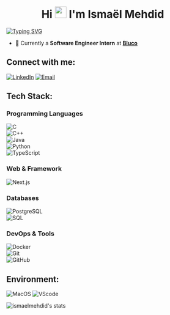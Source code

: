 <h1 align="center">Hi <img src="https://raw.githubusercontent.com/MartinHeinz/MartinHeinz/master/wave.gif" width="30px"> I'm Ismaël Mehdid</h1>
<a href="https://git.io/typing-svg"><img src="https://readme-typing-svg.herokuapp.com?font=Poppins&weight=600&duration=1500&pause=2500&color=F7F7F7&center=true&vCenter=true&width=435&lines=I'm+a+Software+Engineer+Intern+and+Student!" alt="Typing SVG" /></a>

- 🌱 Currently a **Software Engineer Intern** at **[Bluco](https://www.bluco.ai/fr)**
  
## Connect with me:
[![LinkedIn](https://img.shields.io/badge/LinkedIn-%230077B5.svg?style=for-the-badge&logo=linkedin&logoColor=white&logoWidth=20)](https://www.linkedin.com/in/ismaelmehdid/)
[![Email](https://img.shields.io/badge/Email-%23D14836.svg?style=for-the-badge&logo=gmail&logoColor=white&logoWidth=20)](mailto:ismaelmehdidwork@gmail.com)

## Tech Stack:
### Programming Languages  
![C](https://img.shields.io/badge/c-%2300599C.svg?style=for-the-badge&logo=c&logoColor=white)  
![C++](https://img.shields.io/badge/c++-%2300599C.svg?style=for-the-badge&logo=c%2B%2B&logoColor=white)  
![Java](https://img.shields.io/badge/java-%23ED8B00.svg?style=for-the-badge&logo=openjdk&logoColor=white)  
![Python](https://img.shields.io/badge/Python-14354C?style=for-the-badge&logo=python&logoColor=white)  
![TypeScript](https://img.shields.io/badge/TypeScript-3178C6?style=for-the-badge&logo=typescript&logoColor=white)  

### Web & Framework
![Next.js](https://img.shields.io/badge/Next.js-000000?style=for-the-badge&logo=nextdotjs&logoColor=white)  

### Databases
![PostgreSQL](https://img.shields.io/badge/PostgreSQL-4169E1?style=for-the-badge&logo=postgresql&logoColor=white)  
![SQL](https://img.shields.io/badge/SQL-%23007396.svg?style=for-the-badge&logo=sqlite&logoColor=white)  

### DevOps & Tools
![Docker](https://img.shields.io/badge/Docker-2496ED?style=for-the-badge&logo=docker&logoColor=white)  
![Git](https://img.shields.io/badge/Git-F05032?style=for-the-badge&logo=git&logoColor=white)  
![GitHub](https://img.shields.io/badge/GitHub-181717?style=for-the-badge&logo=github&logoColor=white)  

## Environment:
![MacOS](https://img.shields.io/badge/mac%20os-000000?style=for-the-badge&logo=apple&logoColor=white)
![VScode](https://img.shields.io/badge/Visual_Studio_Code-0078D4?style=for-the-badge&logo=visual%20studio%20code&logoColor=white)


![ismaelmehdid's stats](https://github-readme-stats.vercel.app/api?username=ismaelmehdid&show_icons=true&theme=tokyonight)
